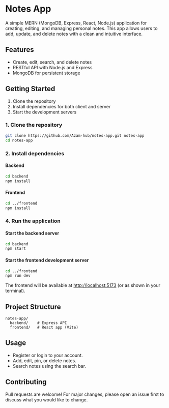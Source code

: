 # Notes App

A simple MERN (MongoDB, Express, React, Node.js) application for creating, editing, and managing personal notes. This app allows users to add, update, and delete notes with a clean and intuitive interface.

## Features

- Create, edit, search, and delete notes
- RESTful API with Node.js and Express
- MongoDB for persistent storage

## Getting Started

1. Clone the repository
2. Install dependencies for both client and server
3. Start the development servers

### 1. Clone the repository

```bash
git clone https://github.com/Azam-hub/notes-app.git notes-app
cd notes-app
```

### 2. Install dependencies

#### Backend

```bash
cd backend
npm install
```

#### Frontend

```bash
cd ../frontend
npm install
```

### 4. Run the application

#### Start the backend server

```bash
cd backend
npm start
```

#### Start the frontend development server

```bash
cd ../frontend
npm run dev
```

The frontend will be available at [http://localhost:5173](http://localhost:5173) (or as shown in your terminal).

## Project Structure

```
notes-app/
  backend/    # Express API
  frontend/   # React app (Vite)
```

## Usage

- Register or login to your account.
- Add, edit, pin, or delete notes.
- Search notes using the search bar.

## Contributing

Pull requests are welcome! For major changes, please open an issue first to discuss what you would like to change.

##
